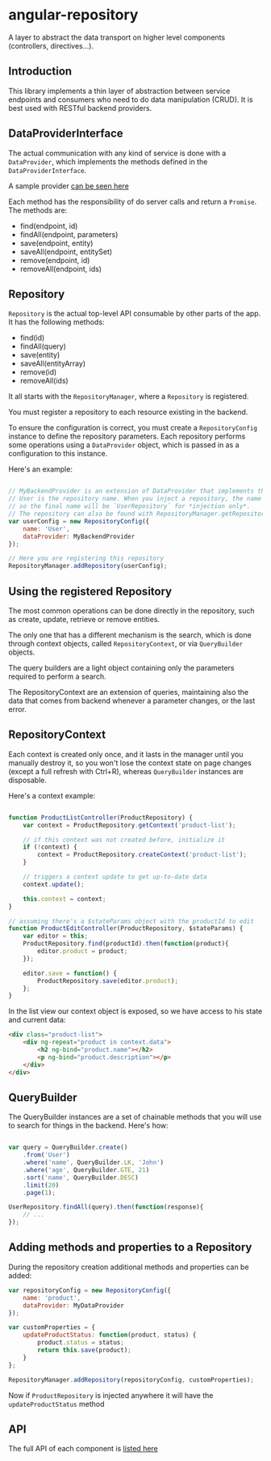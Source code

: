 # angular-repository

A layer to abstract the data transport on higher level components (controllers, directives...).

## Introduction

This library implements a thin layer of abstraction between service endpoints and consumers who need
to do data manipulation (CRUD). It is best used with RESTful backend providers.

## DataProviderInterface

The actual communication with any kind of service is done with a `DataProvider`, which implements
the methods defined in the `DataProviderInterface`.

A sample provider [can be seen here](https://github.com/darlanalves/angular-repository/blob/master/BasicDataProvider.js)

Each method has the responsibility of do server calls and return a `Promise`. The methods are:

* find(endpoint, id)
* findAll(endpoint, parameters)
* save(endpoint, entity)
* saveAll(endpoint, entitySet)
* remove(endpoint, id)
* removeAll(endpoint, ids)

## Repository

`Repository` is the actual top-level API consumable by other parts of the app. It has the following methods:

* find(id)
* findAll(query)
* save(entity)
* saveAll(entityArray)
* remove(id)
* removeAll(ids)

It all starts with the `RepositoryManager`, where a `Repository` is registered.

You must register a repository to each resource existing in the backend.

To ensure the configuration is correct, you must create a `RepositoryConfig` instance to define the
repository parameters. Each repository performs some operations using a `DataProvider` object, which
is passed in as a configuration to this instance.

Here's an example:

```javascript

// MyBackendProvider is an extension of DataProvider that implements the communication
// User is the repository name. When you inject a repository, the name is added with a `Repository` suffix
// so the final name will be `UserRepository` for *injection only*.
// The repository can also be found with RepositoryManager.getRepository('User');
var userConfig = new RepositoryConfig({
	name: 'User',
	dataProvider: MyBackendProvider
});

// Here you are registering this repository
RepositoryManager.addRepository(userConfig);

```

## Using the registered Repository

The most common operations can be done directly in the repository, such as create, update, retrieve
or remove entities. 

The only one that has a different mechanism is the search, which is done through
context objects, called `RepositoryContext`, or via `QueryBuilder` objects.

The query builders are a light object containing only the parameters required to perform a search.

The RepositoryContext are an extension of queries, maintaining also the data that comes from backend
whenever a parameter changes, or the last error.

## RepositoryContext

Each context is created only once, and it lasts in the manager until you manually destroy it, 
so you won't lose the context state on page changes (except a full refresh with Ctrl+R), whereas
`QueryBuilder` instances are disposable.

Here's a context example:

```javascript

function ProductListController(ProductRepository) {
	var context = ProductRepository.getContext('product-list');

	// if this context was not created before, initialize it
	if (!context) {
		context = ProductRepository.createContext('product-list');
	}

	// triggers a context update to get up-to-date data
	context.update();

	this.context = context;
}

// assuming there's a $stateParams object with the productId to edit
function ProductEditController(ProductRepository, $stateParams) {
	var editor = this;
	ProductRepository.find(productId).then(function(product){
		editor.product = product;
	});

	editor.save = function() {
		ProductRepository.save(editor.product);
	};
}

```

In the list view our context object is exposed, so we have access to his state and current data:

```html
<div class="product-list">
	<div ng-repeat="product in context.data">
		<h2 ng-bind="product.name"></h2>
		<p ng-bind="product.description"></p>
	</div>
</div>
```

## QueryBuilder

The QueryBuilder instances are a set of chainable methods that you will use to search for things in the
backend. Here's how:

```javascript

var query = QueryBuilder.create()
	.from('User')
	.where('name', QueryBuilder.LK, 'John')
	.where('age', QueryBuilder.GTE, 21)
	.sort('name', QueryBuilder.DESC)
	.limit(20)
	.page(1);

UserRepository.findAll(query).then(function(response){
	// ...
});

```

## Adding methods and properties to a Repository

During the repository creation additional methods and properties can be added:

```javascript
var repositoryConfig = new RepositoryConfig({
	name: 'product',
	dataProvider: MyDataProvider
});

var customProperties = {
	updateProductStatus: function(product, status) {
		product.status = status;
		return this.save(product);
	}
};

RepositoryManager.addRepository(repositoryConfig, customProperties);
```

Now if `ProductRepository` is injected anywhere it will have the `updateProductStatus` method

## API

The full API of each component is [listed here](https://github.com/darlanalves/angular-repository/blob/master/API.md)

